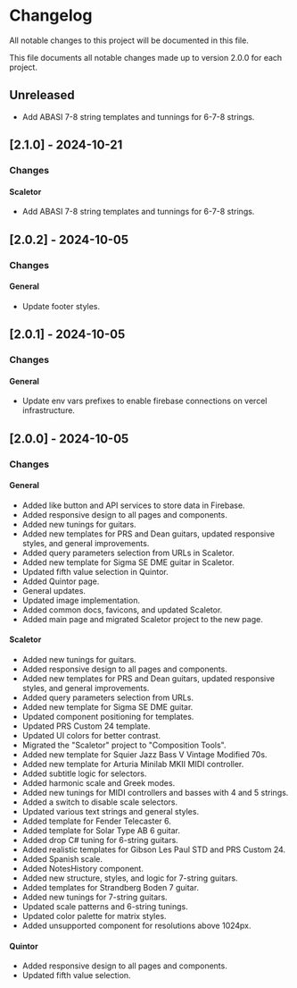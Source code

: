 # Changelog
All notable changes to this project will be documented in this file.

This file documents all notable changes made up to version 2.0.0 for each project.

## Unreleased
- Add ABASI 7-8 string templates and tunnings for 6-7-8 strings.

## [2.1.0] - 2024-10-21
### Changes
#### Scaletor
- Add ABASI 7-8 string templates and tunnings for 6-7-8 strings.

## [2.0.2] - 2024-10-05
### Changes
#### General
- Update footer styles.

## [2.0.1] - 2024-10-05
### Changes
#### General
- Update env vars prefixes to enable firebase connections on vercel infrastructure.

## [2.0.0] - 2024-10-05
### Changes
#### General
- Added like button and API services to store data in Firebase.
- Added responsive design to all pages and components.
- Added new tunings for guitars.
- Added new templates for PRS and Dean guitars, updated responsive styles, and general improvements.
- Added query parameters selection from URLs in Scaletor.
- Added new template for Sigma SE DME guitar in Scaletor.
- Updated fifth value selection in Quintor.
- Added Quintor page.
- General updates.
- Updated image implementation.
- Added common docs, favicons, and updated Scaletor.
- Added main page and migrated Scaletor project to the new page.

#### Scaletor
- Added new tunings for guitars.
- Added responsive design to all pages and components.
- Added new templates for PRS and Dean guitars, updated responsive styles, and general improvements.
- Added query parameters selection from URLs.
- Added new template for Sigma SE DME guitar.
- Updated component positioning for templates.
- Updated PRS Custom 24 template.
- Updated UI colors for better contrast.
- Migrated the "Scaletor" project to "Composition Tools".
- Added new template for Squier Jazz Bass V Vintage Modified 70s.
- Added new template for Arturia Minilab MKII MIDI controller.
- Added subtitle logic for selectors.
- Added harmonic scale and Greek modes.
- Added new tunings for MIDI controllers and basses with 4 and 5 strings.
- Added a switch to disable scale selectors.
- Updated various text strings and general styles.
- Added template for Fender Telecaster 6.
- Added template for Solar Type AB 6 guitar.
- Added drop C# tuning for 6-string guitars.
- Added realistic templates for Gibson Les Paul STD and PRS Custom 24.
- Added Spanish scale.
- Added NotesHistory component.
- Added new structure, styles, and logic for 7-string guitars.
- Added templates for Strandberg Boden 7 guitar.
- Added new tunings for 7-string guitars.
- Updated scale patterns and 6-string tunings.
- Updated color palette for matrix styles.
- Added unsupported component for resolutions above 1024px.

#### Quintor
- Added responsive design to all pages and components.
- Updated fifth value selection.
